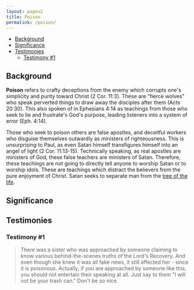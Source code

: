 ```yaml
---
layout: pagev2
title: Poison
permalink: /poison/
---
```

- [Background](#background)
- [Significance](#significance)
- [Testimonies](#testimonies)
  - [Testimony #1](#testimony-1)

## Background

**Poison** refers to crafty deceptions from the enemy which corrupts one's simplicity and purity toward Christ (2 Cor. 11:3). These are "fierce wolves" who speak perverted things to draw away the disciples after them (Acts 20:30). This also spoken of in Ephesians 4:14 as teachings from those who seek to lie and frustrate's God's purpose, leading listeners into a system of error (Eph. 4:14).

Those who seek to poison others are false apostles, and deceitful workers who disguise themselves outwardly as ministers of righteousness. This is unsurprising to Paul, as even Satan himself transfigures himself into an angel of light (2 Cor. 11:13-15). Technically speaking, as real apostles are ministers of God, these false teachers are ministers of Satan. Therefore, these teachings are not going to directly tell anyone to worship Satan or to worship idols. These are teachings which distract the believers from the pure enjoyment of Christ. Satan seeks to separate man from the [tree of the life](../fall_of_man). 

## Significance

## Testimonies

### Testimony #1

>There was a sister who was approached by someone claiming to know various behind-the-scenes truths of the Lord's Recovery. And even though she knew it was all fake news, it still affected her - since it is poisonous. Actually, if you are approached by someone like this, you should not entertain their speaking at all. Just say to them "I will not be your trash can." Don't be so nice.